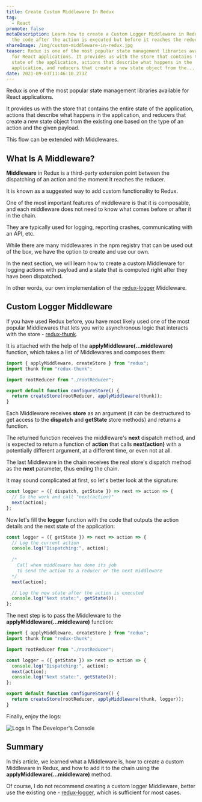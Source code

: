 ```yaml
---
title: Create Custom Middleware In Redux
tag:
  - React
promote: false
metaDescription: Learn how to create a Custom Logger Middleware in Redux to run
  the code after the action is executed but before it reaches the reducer.
shareImage: /img/custom-middleware-in-redux.jpg
teaser: Redux is one of the most popular state management libraries available
  for React applications. It provides us with the store that contains the entire
  state of the application, actions that describe what happens in the
  application, and reducers that create a new state object from the...
date: 2021-09-03T11:46:10.273Z
---
```

Redux is one of the most popular state management libraries available for React applications.

It provides us with the store that contains the entire state of the application, actions that describe what happens in the application, and reducers that create a new state object from the existing one based on the type of an action and the given payload.

This flow can be extended with Middlewares.

## What Is A Middleware?

**Middleware** in Redux is a third-party extension point between the dispatching of an action and the moment it reaches the reducer.

It is known as a suggested way to add custom functionality to Redux.

One of the most important features of middleware is that it is composable, and each middleware does not need to know what comes before or after it in the chain.

They are typically used for logging, reporting crashes, communicating with an API, etc.

While there are many middlewares in the npm registry that can be used out of the box, we have the option to create and use our own.

In the next section, we will learn how to create a custom Middleware for logging actions with payload and a state that is computed right after they have been dispatched.

In other words, our own implementation of the [redux-logger](https://github.com/LogRocket/redux-logger) Middleware.

## Custom Logger Middleware

If you have used Redux before, you have most likely used one of the most popular Middlewares that lets you write asynchronous logic that interacts with the store - [redux-thunk](https://github.com/reduxjs/redux-thunk).

It is attached with the help of the **applyMiddleware(...middleware)** function, which takes a list of Middlewares and composes them:

```javascript
import { applyMiddleware, createStore } from "redux";
import thunk from "redux-thunk";

import rootReducer from "./rootReducer";

export default function configureStore() {
  return createStore(rootReducer, applyMiddleware(thunk));
}
```

Each Middleware receives **store** as an argument (it can be destructured to get access to the **dispatch** and **getState** store methods) and returns a function. 

The returned function receives the middleware's **next** dispatch method, and is expected to return a function of **action** that calls **next(action)** with a potentially different argument, at a different time, or even not at all.

The last Middleware in the chain receives the real store's dispatch method as the **next** parameter, thus ending the chain.

It may sound complicated at first, so let's better look at the signature:

```javascript
const logger = ({ dispatch, getState }) => next => action => {
  // Do the work and call "next(action)"
  next(action);
};
```

Now let's fill the **logger** function with the code that outputs the action details and the next state of the application:

```javascript
const logger = ({ getState }) => next => action => {
  // Log the current action
  console.log("Dispatching:", action);
  
  /*
    Call when middleware has done its job 
    To send the action to a reducer or the next middleware
  */
  next(action);

  // Log the new state after the action is executed
  console.log("Next state:", getState());
};
```

The next step is to pass the Middleware to the **applyMiddleware(...middleware)** function:

```javascript
import { applyMiddleware, createStore } from "redux";
import thunk from "redux-thunk";

import rootReducer from "./rootReducer";

const logger = ({ getState }) => next => action => {
  console.log("Dispatching:", action);
  next(action);
  console.log("Next state:", getState());
};

export default function configureStore() {
  return createStore(rootReducer, applyMiddleware(thunk, logger));
}
```

Finally, enjoy the logs:

![Logs In The Developer's Console](/img/screenshot-2021-08-29-at-22.54.51.png "Logs In The Developer's Console")

## Summary

In this article, we learned what a Middleware is, how to create a custom Middleware in Redux, and how to add it to the chain using the **applyMiddleware(...middleware)** method.

Of course, I do not recommend creating a custom logger Middleware, better use the existing one - [redux-logger](https://github.com/LogRocket/redux-logger), which is sufficient for most cases.